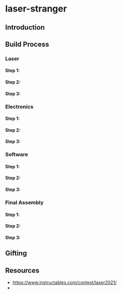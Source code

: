 # laser-stranger

## Introduction


## Build Process


### Laser
#### Step 1: 
#### Step 2: 
#### Step 3: 

### Electronics
#### Step 1: 
#### Step 2: 
#### Step 3: 

### Software
#### Step 1: 
#### Step 2: 
#### Step 3: 

### Final Assembly
#### Step 1: 
#### Step 2: 
#### Step 3: 


## Gifting


## Resources
- https://www.instructables.com/contest/laser2021/
- 
